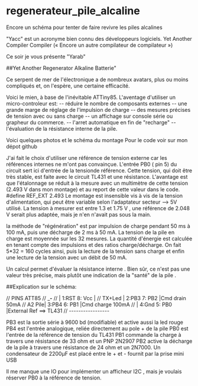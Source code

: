# regenerateur_pile_alcaline
Encore un schéma pour tenter de faire revivre les piles alcalines


"Yacc" est un acronyme bien connu des développeurs logiciels.
Yet Another Compiler Compiler (« Encore un autre compilateur de compilateur »)

Ce soir je vous présente "Yarab" 

##Yet Another Regenerator Alkaline Batterie"

Ce serpent de mer de l'électronique a de nombreux avatars, plus ou moins compliqués et, on l'espère, une certaine efficacité.

Voici le mien, à base de l'inévitable ATTiny85.
L'aventage d'utiliser un micro-controleur est:
-- réduire le nombre de  composants externes
-- une grande marge de réglage de l'impulsion de charge
-- des mesures précises de tension avec ou sans charge
-- un affichage sur console série ou grapheur du commerce.
-- l'arret automatique en fin de "recharge"
-- l'évaluation de la résistance interne de la pile.

Voici quelques photos et le schéma du montage
Pour le code voir sur mon dépot github



J'ai fait le choix d'utiliser une référence de tension externe car les références internes
ne m'ont pas convainçue.
L'entrée PB0 ( pin 5) du circuit sert ici d'entrée de la tensionde référence. 
Cette tension, qui doit être très stable, est faite avec le circuit TL431 et une résistance.
L'avantage est que l'étalonnage se réduit à la mesure avec un multimètre de cette tension (2.493 V dans mon montage) et au report de cette valeur dans le code.
#define  REF_EXT      2.493
Le montage est insensible vis à vis de la tension d'alimentation, qui peut être variable selon 
l'adaptateur secteur --> 5V utilisé.
La tension à mesurer est entre 1.3 et 1.75 V , une référence de 2.048 V serait plus adaptée, mais je n'en n'avait pas sous la main.

la méthode de "régénération" est par impulsion de charge pendant 50 ms à 100 mA, puis une décharge de 2 ms à 50 mA.
La tension de la pile en charge est moyennée sur les 32 mesures. La quantité d'énergie est calculée en tenant compte des impulsions et des ratios charge/décharge.
On fait 5*32 = 160 cycles ainsi, puis la lecture de la tension sans charge et enfin une lecture de la tension avec un débit de 50 mA.

Un calcul permet d'évaluer la résistance interne . Bien sûr, ce n'est pas une valeur très précise, mais plutôt une indication de la "santé" de la pile .

##Explication sur le schéma:

// PINS    ATT85
//        ________-_______
//        | 1:RST  8: Vcc |
// TX+Led | 2:PB3  7: PB2 |Cmd drain 50mA
// A2 Pile| 3:PB4  6: PB1 |Cmd charge 100mA
//        | 4:Gnd  5: PB0 |External Ref ==> TL431
//        -----------------

PB3 est la sortie série à 9600 bd (modifiable) et active aussi la led rouge 
PB4 est l'entrée analogique, reliée directement au pole + de la pile
PB0 est l'entrée de la référence de tension du TL431
PB1 commande la charge à travers une résistance de 33 ohm et un PNP 2N2907
PB2 active la décharge de la pile à travers une résistance de 24 ohm et un 2N7000.
Un condensateur de 2200µF est placé entre le + et - fournit par la prise mini USB 

Il me manque une IO pour implémenter un afficheur I2C , mais je voulais réserver PB0 à la référence de tension.
 


